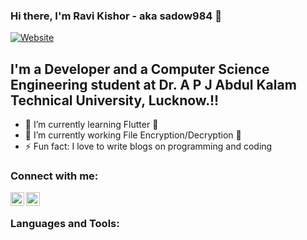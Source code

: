 ### Hi there, I'm Ravi Kishor - aka sadow984 👋

[![Website](https://img.shields.io/website?label=codeSTACKr.com&style=for-the-badge&url=https%3A%2F%2Fcodestackr.com)](https://www.techiessphere.com/)


## I'm a Developer and a Computer Science Engineering student at Dr. A P J Abdul Kalam Technical University, Lucknow.!!

- 🌱 I’m currently learning Flutter 🤣
- 🌱 I’m currently working File Encryption/Decryption 🤣
- ⚡ Fun fact: I love to write blogs on programming and coding


### Connect with me:

[<img align="left" alt="codeSTACKr | Twitter" width="22px" src="https://cdn.jsdelivr.net/npm/simple-icons@v3/icons/twitter.svg" />](https://twitter.com/RaviKis62455009?s=08)
[<img align="left" alt="sadow984 | LinkedIn" width="22px" src="https://cdn.jsdelivr.net/npm/simple-icons@v3/icons/linkedin.svg" />](https://www.linkedin.com/in/ravi-kishor/)

<br />

### Languages and Tools:

